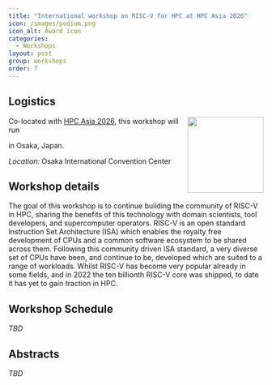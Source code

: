```yaml
---
title: "International workshop on RISC-V for HPC at HPC Asia 2026"
icon: /images/podium.png
icon_alt: Award icon
categories:
  - Workshops
layout: post
group: workshops
order: 7
---
```


## Logistics
<img align="right" src="/images/hpc_asia26_logo-small.png" width=150>

Co-located with <a href="https://www.sca-hpcasia2026.jp/index.html">HPC Asia 2026</a>, this workshop will run 
<!-- between 8:30 a.m. and noon on February 19th --> in Osaka, Japan.

*Location:* Osaka International Convention Center

## Workshop details

The goal of this workshop is to continue building the community of RISC-V in HPC, sharing the benefits of this technology with domain scientists, tool developers, and supercomputer operators. RISC-V is an open standard Instruction Set Architecture (ISA) which enables the royalty free development of CPUs and a common software ecosystem to be shared across them. Following this community driven ISA standard, a very diverse set of CPUs have been, and continue to be, developed which are suited to a range of workloads. Whilst RISC-V has become very popular already in some fields, and in 2022 the ten billionth RISC-V core was shipped, to date it has yet to gain traction in HPC.

## Workshop Schedule

*TBD*


## Abstracts

*TBD*